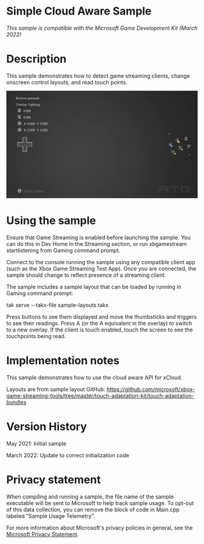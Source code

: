 # Simple Cloud Aware Sample

*This sample is compatible with the Microsoft Game Development Kit
(March 2022)*

# Description

This sample demonstrates how to detect game streaming clients, change
onscreen control layouts, and read touch points.

![A screenshot of a computer Description automatically generated with medium confidence](./media/image1.png)

# Using the sample

Ensure that Game Streaming is enabled before launching the sample. You
can do this in Dev Home in the Streaming section, or run xbgamestream
startlistening from Gaming command prompt.

Connect to the console running the sample using any compatible client
app (such as the Xbox Game Streaming Test App). Once you are connected,
the sample should change to reflect presence of a streaming client.

The sample includes a sample layout that can be loaded by running in
Gaming command prompt:

tak serve \--takx-file sample-layouts.takx

Press buttons to see them displayed and move the thumbsticks and
triggers to see their readings. Press A (or the A equivalent in the
overlay) to switch to a new overlay. If the client is touch enabled,
touch the screen to see the touchpoints being read.

# Implementation notes

This sample demonstrates how to use the cloud aware API for xCloud.

Layouts are from sample layout GitHub:
<https://github.com/microsoft/xbox-game-streaming-tools/tree/master/touch-adaptation-kit/touch-adaptation-bundles>

# Version History

May 2021: Initial sample

March 2022: Update to correct initialization code

# Privacy statement

When compiling and running a sample, the file name of the sample
executable will be sent to Microsoft to help track sample usage. To
opt-out of this data collection, you can remove the block of code in
Main.cpp labeled "Sample Usage Telemetry".

For more information about Microsoft's privacy policies in general, see
the [Microsoft Privacy
Statement](https://privacy.microsoft.com/en-us/privacystatement/).
